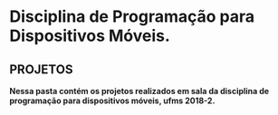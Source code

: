 ﻿# Disciplina de Programação para Dispositivos Móveis.

## PROJETOS
<strong> Nessa pasta contém os projetos realizados em sala da disciplina de programação para dispositivos móveis, ufms 2018-2.</strong> 
